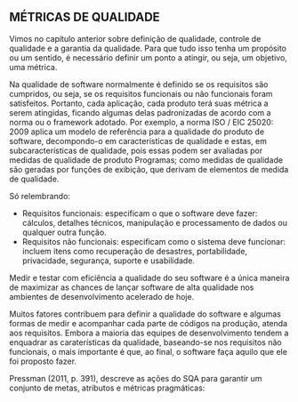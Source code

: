 ## MÉTRICAS DE QUALIDADE
Vimos no capítulo anterior sobre definição de qualidade, controle de qualidade e a garantia da qualidade. Para que tudo isso tenha um propósito ou um sentido, é necessário definir um ponto a atingir, ou seja, um objetivo, uma métrica.

Na qualidade de software normalmente é definido se os requisitos são cumpridos, ou seja, se os requisitos funcionais ou não funcionais foram satisfeitos. Portanto, cada aplicação, cada produto terá suas métrica a serem atingidas, ficando algumas delas padronizadas de acordo com a norma ou o framework adotado. Por exemplo, a norma ISO / EIC 25020: 2009 aplica um modelo de referência para a qualidade do produto de software, decompondo-o em características de qualidade e estas, em subcaracterísticas de qualidade, pois essas podem ser avaliadas por medidas de qualidade de produto Programas; como medidas de qualidade são geradas por funções de exibição, que derivam de elementos de medida de qualidade.

Só relembrando:

- Requisitos funcionais: especificam o que o software deve fazer: cálculos, detalhes técnicos, manipulação e processamento de dados ou qualquer outra função.
- Requisitos não funcionais: especificam como o sistema deve funcionar: incluem itens como recuperação de desastres, portabilidade, privacidade, segurança, suporte e usabilidade.

Medir e testar com eficiência a qualidade do seu software é a única maneira de maximizar as chances de lançar software de alta qualidade nos ambientes de desenvolvimento acelerado de hoje.

Muitos fatores contribuem para definir a qualidade do software e algumas formas de medir e acompanhar cada parte de códigos na produção, atenda aos requisitos. Embora a maioria das equipes de desenvolvimento tendem a enquadrar as caraterísticas da qualidade, baseando-se nos requisitos não funcionais, o mais importante é que, ao final, o software faça aquilo que ele foi proposto fazer.

Pressman (2011, p. 391), descreve as ações do SQA para garantir um conjunto de metas, atributos e métricas pragmáticas:




